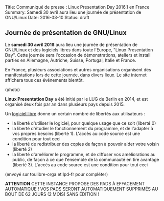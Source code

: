 Title: Communiqué de presse : Linux Presentation Day 2016.1 en France
Summary: Samedi 30 avril aura lieu une journée de présentation de GNU/Linux
Date: 2016-03-10
Status: draft

## Journée de présentation de GNU/Linux

Le **samedi 30 avril 2016** aura lieu une journée de présentation de GNU/Linux et des logiciels libres dans toute l'Europe, "Linux Presentation Day". Cette journée sera l'occasion de démonstrations, ateliers et install parties en Allemagne, Autriche, Suisse, Portugal, Italie et France.

En France, plusieurs associations et autres organisations organisent des manifestations lors de cette journée, dans divers lieux. [Le site internet](http://linux-presentation-day.fr/) affichera tous ces événements bientôt.

(photo)

**Linux Presentation Day** a été initié par le LUG de Berlin en 2014, et est organisé deux fois par an dans plusieurs pays depuis 2015.

Un [logiciel libre](http://www.april.org/articles/intro/ll.html) donne un certain nombre de libertés aux utilisateurs :


* la liberté d'utiliser le logiciel, pour quelque usage que ce soit (liberté 0)
* la liberté d'étudier le fonctionnement du programme, et de l'adapter à vos propres besoins (liberté 1). L'accès au code source est une condition pour tout ceci  
* la liberté de redistribuer des copies de façon à pouvoir aider votre voisin (liberté 2)  
* la liberté d'améliorer le programme, et de diffuser vos améliorations au public, de façon à ce que l'ensemble de la communauté en tire avantage (liberté 3). L'accès au code source est une condition pour tout ceci  

(envoyé sur toulibre-orga et lpd-fr pour compléter)


**ATTENTION**
CETTE INSTANCE PROPOSE DES PADS À EFFACEMENT AUTOMATIQUE !
VOS PADS SERONT AUTOMATIQUEMENT SUPPRIMÉS AU BOUT DE 62 JOURS (2 MOIS) SANS ÉDITION !
